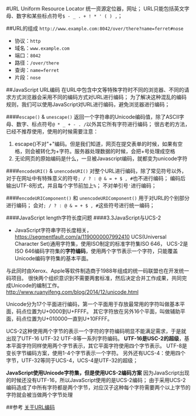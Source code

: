 #URL
Uniform Resource Locator 统一资源定位器，网址；
URL只能包括英文字母、数字和某些标点符号`$ - _ . + ! * ' ( ) ,`；

##URL的组成
`http://www.example.com:8042/over/there?name=ferret#nose`
+ 协议：`http`
+ 域名：`www.example.com`
+ 端口：`8042`
+ 路径：`/over/there`
+ 查询：`name=ferret`
+ 片段：`nose`

##JavaScript URL编码
在URL中包含中文等特殊字符时不同的浏览器、不同的请求方式浏览器会采用不同的编码方式对URL进行编码；
为了解决这种混乱的编码规则，我们可以使用JavaScript对URL进行编码，避免浏览器进行编码；

####`escape()` & `unescape()`
返回一个字符串的Unicode编码值，除了ASCII字母、数字、标点符号`@ * _ + - . /`以外其它所有字符进行编码；
很古老的方法，已经不推荐使用，使用的时候需要注意：
1. escape()不对"+"编码。但是我们知道，网页在提交表单的时候，如果有空格，则会被转化为+字符。服务器处理数据的时候，会把+号处理成空格
2. 无论网页的原始编码是什么，一旦被Javascript编码，就都变为unicode字符


####`encodeURI()` & `unencodeURI()`
对整个URL进行编码，除了常见符号以外，对于在网址中有特殊意义的符号`; / ? : @ & = + $ , #`也不进行编码；
编码后输出UTF-8形式，并且每个字节前加上`%`；
不对单引号`'`进行编码；

####`encodeURIComponent()` 和 `unencodeURIComponent()`
用于对URL的个别部分进行编码；
会对`; / ? : @ & = + $ , #`这些符号进行统一编码；

####JavaScript length字符长度问题
####3.3JavaScript与UCS-2
+ JavaScript字符串字符长度相关，https://segmentfault.com/a/1190000007992410
UCS(Universal Character Set)通用字符集，使用ISO制定的标准字符集ISO 646，
UCS-2是ISO 646编码字符集的**字符编码**，使用两个字节表示一个字符，只能覆盖Unicode编码字符集的基本平面。

与此同时由Xerox、Apple等软件制造商于1988年组成的统一码联盟也在开发统一码项目。
很快两个组织意识到不需要两套标准，然后决定合并工作成果，共同完成Unicode的编制工作。
http://www.ruanyifeng.com/blog/2014/12/unicode.html

Unicode分为17个平面进行编码，第一个平面用于存放最常用的字符叫做基本平面，码点位置为U+0000到U+FFFF。
其它字符放在另外16个平面，叫做辅助平面，码点位置为U+010000一直到U+10FFFF。

UCS-2这种使用两个字节的表示一个字符的字符编码明显不能满足需求，于是就出现了UTF-16 UTF-32 UTF-8等一系列字符编码。
**UTF-16是USC-2的超级**，基本平面字符同样使用两个字节表示，其它平面字符使用四个字节表示。
UTF-8是变长字节编码方案，使用1-4个字节表示一个字符。
另外还有UCS-4：使用四个字节，UTF-32等同于UCS-4，UCS-4是UTF-32的超级；

**JavaScript使用Unicode字符集，但是使用UCS-2编码方案**
因为JavaScript出现的时候还没有UTF-16，所以JavaScript使用的是UCS-2编码；
由于采用UCS-2编码造成了中所有字符都是两个字节，对应汉子这种每个字符需要两个以上字节的字符就会被当做两个字节处理

##参考
[关于URL编码](http://www.ruanyifeng.com/blog/2010/02/url_encoding.html)
